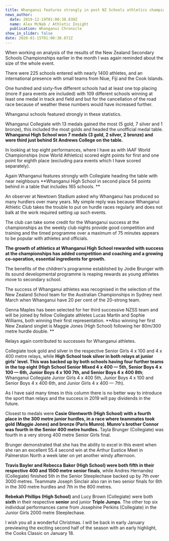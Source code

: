 ```yaml
---
title: Whanganui features strongly in post NZ Schools athletics championship analysis
news_author:
  date: 2019-12-19T01:00:38.839Z
  name: Alex McNab / Athletic Insight
  publication: Whanganui Chronicle
show_in_slider: false
date: 2020-01-15T01:00:38.872Z
---
```

When working on analysis of the results of the New Zealand Secondary Schools Championships earlier in the month I was again reminded about the size of the whole event.

There were 225 schools entered with nearly 1400 athletes, and an international presence with small teams from Niue, Fiji and the Cook Islands.

One hundred and sixty-five different schools had at least one top placing (more if para events are included) with 109 different schools winning at least one medal in track and field and but for the cancellation of the road race because of weather these numbers would have increased further.

Whanganui schools featured strongly in these statistics.

Whanganui Collegiate with 13 medals gained the most (5 gold, 7 silver and 1 bronze), this included the most golds and headed the unofficial medal table. **Whanganui High School won 7 medals (3 gold, 2 silver, 2 bronze) and were third just behind St Andrews College on the table.**

In looking at top eight performances, where I have as with IAAF World Championships (now World Athletics) scored eight points for first and one point for eighth place (excluding para events which I have scored separately).

Again Whanganui features strongly with Collegiate heading the table with near neighbours **Whanganui High School in second place 54 points behind in a table that includes 165 schools.**

An observer at Newtown Stadium asked why Whanganui has produced so many hurdlers over many years. My simple reply was because Whanganui Athletic Club takes the trouble to put on hurdle races regularly and does not balk at the work required setting up such events.

The club can take some credit for the Whanganui success at the championships as the weekly club nights provide good competition and training and the timed programme over a maximum of 75 minutes appears to be popular with athletes and officials.

**The growth of athletics at Whanganui High School rewarded with success at the championships has added competition and coaching and a growing co-operation, essential ingredients for growth.**

The benefits of the children's programme established by Jodie Brunger with its sound developmental programme is reaping rewards as young athletes move to secondary school.

The success of Whanganui athletes was recognised in the selection of the New Zealand School team for the Australian Championships in Sydney next March when Whanganui have 20 per cent of the 20-strong team.

Genna Maples has been selected for her third successive NZSS team and will be joined by fellow Collegiate athletes Lucas Martin and Sophie Williams, both winning their first representation. **Also winning her first New Zealand singlet is Maggie Jones (High School) following her 80m/300 metre hurdle double.**

Relays again contributed to successes for Whanganui athletes.

Collegiate took gold and silver in the respective Senior Girls 4 x 100 and 4 x 400 metre relays, while **High School took silver in both relays at junior girls' level. This was backed up by both schools having four further teams in the top eight (High School Senior Mixed 4 x 400 — 5th, Senior Boys 4 x 100 — 6th, Junior Boys 4 x 100 7th, and Senior Boys 4 x 400 8th**; Whanganui Collegiate Junior Girls 4 x 400 5th, Junior Boys 4 x 100 and Senior Boys 4 x 400 6th, and Junior Girls 4 x 400 — 7th).

As I have said many times in this column there is no better way to introduce the sport than relays and the success in 2019 will pay dividends in the future.

Closest to medals were **Casie Glentworth (High School) with a fourth place in the 300 metre junior hurdles, in a race where teammates took gold (Maggie Jones) and bronze (Paris Munro). Munro's brother Connor was fourth in the Senior 400 metre hurdles.** Tayla Brunger (Collegiate) was fourth in a very strong 400 metre Senior Girls final.

Brunger demonstrated that she has the ability to excel in this event when she ran an excellent 55.4 second win at the Arthur Eustice Meet in Palmerston North a week later on yet another windy afternoon.

**Travis Bayler and Rebecca Baker (High School) were both fifth in their respective 400 and 1500 metre senior finals**, while Andres Hernandez (Collegiate) finished 5th in the Senior Steeplechase backed up by 7th over 3000 metres. Teammate Joseph Sinclair also ran in two senior finals for 6th in the 300 metre hurdles and 7th in the 800 metres.

**Rebekah Phillips (High School)** and Lucy Brown (Collegiate) were both **sixth** in their respective **senior** and junior **Triple Jumps**. The other top six individual performances came from Josephine Perkins (Collegiate) in the Junior Girls 2000 metre Steeplechase.

I wish you all a wonderful Christmas. I will be back in early January previewing the exciting second half of the season with an early highlight, the Cooks Classic on January 18.
